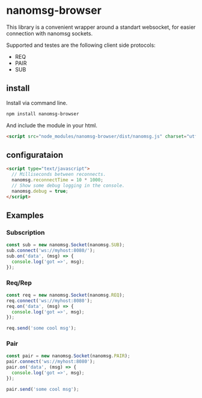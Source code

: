 # nanomsg-browser

This library is a convenient wrapper around a standart websocket, for
easier connection with nanomsg sockets.

Supported and testes are the following client side protocols:

+ REQ
+ PAIR
+ SUB

## install

Install via command line.

```sh
npm install nanomsg-browser
```

And include the module in your html.

```html
<script src="node_modules/nanomsg-browser/dist/nanomsg.js" charset="utf-8"></script>
```

## configurataion
```html
<script type="text/javascript">
  // Milliseconds between reconnects.
  nanomsg.reconnectTime = 10 * 1000;
  // Show some debug logging in the console.
  nanomsg.debug = true;
</script>
```

## Examples

### Subscription

```js
const sub = new nanomsg.Socket(nanomsg.SUB);
sub.connect('ws://myhost:8080/');
sub.on('data', (msg) => {
  console.log('got =>', msg);
});
```

### Req/Rep

```js
const req = new nanomsg.Socket(nanomsg.REQ);
req.connect('ws://myhost:8080');
req.on('data', (msg) => {
  console.log('got =>', msg);
});

req.send('some cool msg');
```

### Pair

```js
const pair = new nanomsg.Socket(nanomsg.PAIR);
pair.connect('ws://myhost:8080');
pair.on('data', (msg) => {
  console.log('got =>', msg);
});

pair.send('some cool msg');
```
